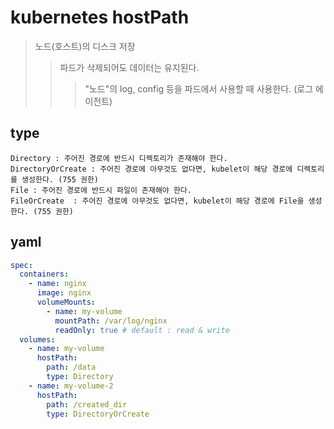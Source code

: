 # kubernetes hostPath

> 노드(호스트)의 디스크 저장
>
> > 파드가 삭제되어도 데이터는 유지된다.
> >
> > > "노드"의 log, config 등을 파드에서 사용할 때 사용한다. (로그 에이전트)

## type

```
Directory : 주어진 경로에 반드시 디렉토리가 존재해야 한다.
DirectoryOrCreate : 주어진 경로에 아무것도 없다면, kubelet이 해당 경로에 디렉토리를 생성한다. (755 권한)
File : 주어진 경로에 반드시 파일이 존재해야 한다.
FileOrCreate  : 주어진 경로에 아무것도 없다면, kubelet이 해당 경로에 File을 생성한다. (755 권한)
```

## yaml

```yml
spec:
  containers:
    - name: nginx
      image: nginx
      volumeMounts:
        - name: my-volume
          mountPath: /var/log/nginx
          readOnly: true # default : read & write
  volumes:
    - name: my-volume
      hostPath:
        path: /data
        type: Directory
    - name: my-volume-2
      hostPath:
        path: /created_dir
        type: DirectoryOrCreate
```
